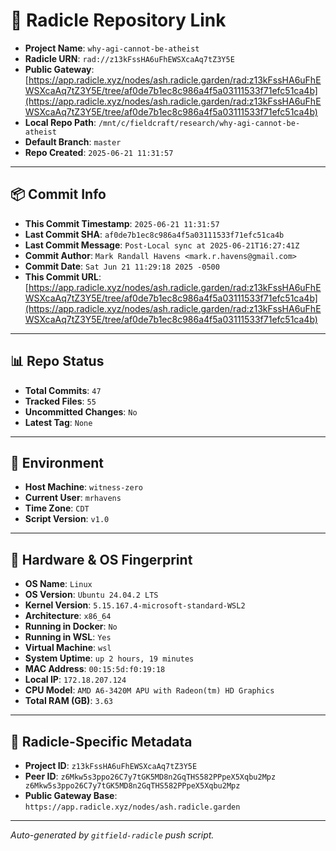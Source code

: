 # 🔗 Radicle Repository Link

- **Project Name**: `why-agi-cannot-be-atheist`
- **Radicle URN**: `rad://z13kFssHA6uFhEWSXcaAq7tZ3Y5E`
- **Public Gateway**: [https://app.radicle.xyz/nodes/ash.radicle.garden/rad:z13kFssHA6uFhEWSXcaAq7tZ3Y5E/tree/af0de7b1ec8c986a4f5a03111533f71efc51ca4b](https://app.radicle.xyz/nodes/ash.radicle.garden/rad:z13kFssHA6uFhEWSXcaAq7tZ3Y5E/tree/af0de7b1ec8c986a4f5a03111533f71efc51ca4b)
- **Local Repo Path**: `/mnt/c/fieldcraft/research/why-agi-cannot-be-atheist`
- **Default Branch**: `master`
- **Repo Created**: `2025-06-21 11:31:57`

---

## 📦 Commit Info

- **This Commit Timestamp**: `2025-06-21 11:31:57`
- **Last Commit SHA**: `af0de7b1ec8c986a4f5a03111533f71efc51ca4b`
- **Last Commit Message**: `Post-Local sync at 2025-06-21T16:27:41Z`
- **Commit Author**: `Mark Randall Havens <mark.r.havens@gmail.com>`
- **Commit Date**: `Sat Jun 21 11:29:18 2025 -0500`
- **This Commit URL**: [https://app.radicle.xyz/nodes/ash.radicle.garden/rad:z13kFssHA6uFhEWSXcaAq7tZ3Y5E/tree/af0de7b1ec8c986a4f5a03111533f71efc51ca4b](https://app.radicle.xyz/nodes/ash.radicle.garden/rad:z13kFssHA6uFhEWSXcaAq7tZ3Y5E/tree/af0de7b1ec8c986a4f5a03111533f71efc51ca4b)

---

## 📊 Repo Status

- **Total Commits**: `47`
- **Tracked Files**: `55`
- **Uncommitted Changes**: `No`
- **Latest Tag**: `None`

---

## 🧭 Environment

- **Host Machine**: `witness-zero`
- **Current User**: `mrhavens`
- **Time Zone**: `CDT`
- **Script Version**: `v1.0`

---

## 🧬 Hardware & OS Fingerprint

- **OS Name**: `Linux`
- **OS Version**: `Ubuntu 24.04.2 LTS`
- **Kernel Version**: `5.15.167.4-microsoft-standard-WSL2`
- **Architecture**: `x86_64`
- **Running in Docker**: `No`
- **Running in WSL**: `Yes`
- **Virtual Machine**: `wsl`
- **System Uptime**: `up 2 hours, 19 minutes`
- **MAC Address**: `00:15:5d:f0:19:18`
- **Local IP**: `172.18.207.124`
- **CPU Model**: `AMD A6-3420M APU with Radeon(tm) HD Graphics`
- **Total RAM (GB)**: `3.63`

---

## 🌱 Radicle-Specific Metadata

- **Project ID**: `z13kFssHA6uFhEWSXcaAq7tZ3Y5E`
- **Peer ID**: `z6Mkw5s3ppo26C7y7tGK5MD8n2GqTHS582PPpeX5Xqbu2Mpz
z6Mkw5s3ppo26C7y7tGK5MD8n2GqTHS582PPpeX5Xqbu2Mpz`
- **Public Gateway Base**: `https://app.radicle.xyz/nodes/ash.radicle.garden`

---

_Auto-generated by `gitfield-radicle` push script._
